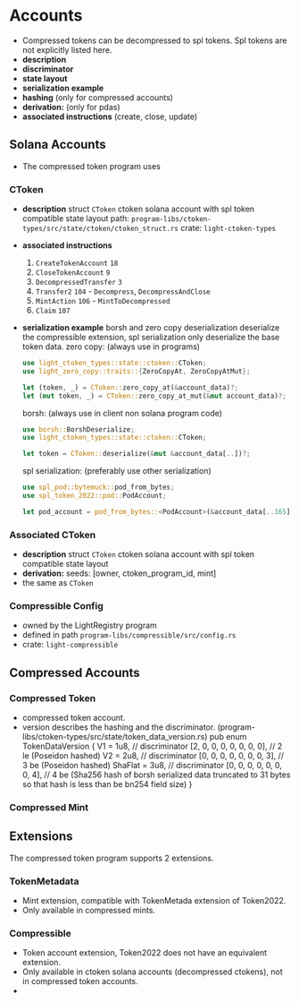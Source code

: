 # Accounts
- Compressed tokens can be decompressed to spl tokens. Spl tokens are not explicitly listed here.
- **description**
- **discriminator**
- **state layout**
- **serialization example**
- **hashing** (only for compressed accounts)
- **derivation:** (only for pdas)
- **associated instructions** (create, close, update)


## Solana Accounts
- The compressed token program uses

### CToken
- **description**
  struct `CToken`
  ctoken solana account with spl token compatible state layout
  path: `program-libs/ctoken-types/src/state/ctoken/ctoken_struct.rs`
  crate: `light-ctoken-types`
- **associated instructions**
  1. `CreateTokenAccount` `18`
  2. `CloseTokenAccount` `9`
  3. `DecompressedTransfer` `3`
  4. `Transfer2` `104` - `Decompress`, `DecompressAndClose`
  5. `MintAction` `106` - `MintToDecompressed`
  6. `Claim` `107`
- **serialization example**
  borsh and zero copy deserialization deserialize the compressible extension, spl serialization only deserialize the base token data.
  zero copy: (always use in programs)
  ```rust
  use light_ctoken_types::state::ctoken::CToken;
  use light_zero_copy::traits::{ZeroCopyAt, ZeroCopyAtMut};

  let (token, _) = CToken::zero_copy_at(&account_data)?;
  let (mut token, _) = CToken::zero_copy_at_mut(&mut account_data)?;
  ```

  borsh: (always use in client non solana program code)
  ```rust
  use borsh::BorshDeserialize;
  use light_ctoken_types::state::ctoken::CToken;

  let token = CToken::deserialize(&mut &account_data[..])?;
  ```

  spl serialization: (preferably use other serialization)
  ```rust
  use spl_pod::bytemuck::pod_from_bytes;
  use spl_token_2022::pod::PodAccount;

  let pod_account = pod_from_bytes::<PodAccount>(&account_data[..165])?;
  ```


### Associated CToken
- **description**
  struct `CToken`
  ctoken solana account with spl token compatible state layout
- **derivation:**
  seeds: [owner, ctoken_program_id, mint]
- the same as `CToken`


### Compressible Config
- owned by the LightRegistry program
- defined in path `program-libs/compressible/src/config.rs`
- crate: `light-compressible`


## Compressed Accounts

### Compressed Token
- compressed token account.
- version describes the hashing and the discriminator. (program-libs/ctoken-types/src/state/token_data_version.rs)
    pub enum TokenDataVersion {
        V1 = 1u8, // discriminator [2, 0, 0, 0, 0, 0, 0, 0], // 2 le (Poseidon hashed)
        V2 = 2u8, // discriminator [0, 0, 0, 0, 0, 0, 0, 3], // 3 be (Poseidon hashed)
        ShaFlat = 3u8, // discriminator [0, 0, 0, 0, 0, 0, 0, 4], // 4 be (Sha256 hash of borsh serialized data truncated to 31 bytes so that hash is less than be bn254 field size)
    }

### Compressed Mint

## Extensions
The compressed token program supports 2 extensions.

### TokenMetadata
- Mint extension, compatible with TokenMetada extension of Token2022.
- Only available in compressed mints.

### Compressible
- Token account extension, Token2022 does not have an equivalent extension.
- Only available in ctoken solana accounts (decompressed ctokens), not in compressed token accounts.
-
